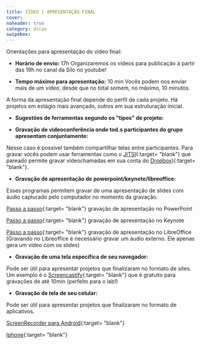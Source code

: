 ```yaml
---
title: VÍDEO | APRESENTAÇÃO FINAL
cover: 
noheader: true
category: dicas
swipebox: 
---
```



Orientações para apresentação do vídeo final:

* **Horário de envio:** 17h
  Organizaremos os vídeos para publicação à partir das 19h no canal da Silo no youtube!
  
* **Tempo máximo para apresentação:** 10 min
Vocês podem nos enviar mais de um vídeo, desde que no total somem, no máximo, 10 minutos.
  

A forma da apresentação final depende do perfil de cada projeto. Há projetos em estágio mais avançado, outros em sua estruturação inicial. 


  
* **Sugestões de ferramentas segundo os "tipos" de projeto:**
 
* **Gravação de videoconferência onde tod.s participantes do grupo apresentam conjuntamente:**
  
Nesse caso é possível também compartilhar telas entre participantes.
Para gravar vocês podem usar ferramentas como o [JITSI](https://meet.jit.si/){:target= "blank"} que pareado permite gravar vídeochamadas em sua conta do [Dropbox](https://dropbox.com)){:target= "blank"}.

* **Gravação de apresentação de powerpoint/keynote/libreoffice:** 
  
Esses programas permitem gravar de uma apresentação de slides com áudio capturado pelo computador no momento da gravação. 
  
  [Passo a passo](https://www.techtudo.com.br/dicas-e-tutoriais/noticia/2016/04/como-criar-um-video-da-sua-apresentacao-no-powerpoint-com-voz.html){:target= "blank"} gravação de apresentação no PowerPoint
  
  [Passo a passo](http://keynote.skydocu.com/pt-br/exibir-sua-apresentacao/gravar-uma-narracao-de-reproducao-automatica/){:target= "blank"} gravação de apresentação no Keynote
  
  [Passo a passo](https://www.youtube.com/watch?v=qEAHF3W4_Lc){:target= "blank"} gravação de apresentação no LibreOffice (Gravando no Libreoffice é necessário gravar um áudio externo. Ele apenas gera um vídeo com os slides)


* **Gravação de uma tela específica de seu navegador:** 
  
Pode ser útil para apresentar projetos que finalizaram no formato de sites.
Um exemplo é o [Screencastify](https://www.screencastify.com/){:target= "blank"} que é gratuito para gravações de até 10min (perfeito para o lab!)

* **Gravação de tela de seu celular:**
  
Pode ser útil para apresentar projetos que finalizaram no formato de aplicativos.
   
[ScreenRecorder para Android](https://play.google.com/store/apps/details?id=com.kimcy929.screenrecorder&hl=en_GB){:target= "blank"}

[Iphone](https://support.apple.com/pt-br/HT207935){:target= "blank"}